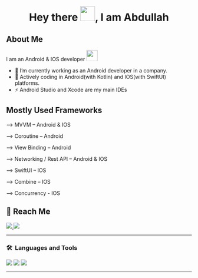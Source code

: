 
<h1 align="center">Hey there <img src="https://media.giphy.com/media/hvRJCLFzcasrR4ia7z/giphy.gif" width="40">, I am Abdullah </h1>


## About Me 

I am an Android & IOS developer <img src="https://media.giphy.com/media/WUlplcMpOCEmTGBtBW/giphy.gif" width="30"> 

- 🔭 I’m currently working as an Android developer in a company.
- 🌱 Actively coding in Android(with Kotlin) and IOS(with SwiftUI) platforms.
- ⚡ Android Studio and Xcode are my main IDEs

## Mostly Used Frameworks


--> MVVM – Android & IOS

--> Coroutine – Android

--> View Binding – Android

--> Networking / Rest API – Android & IOS

--> SwiftUI – IOS

--> Combine – IOS

--> Concurrency - IOS

## 🚕 Reach Me 

<p >
  <a href="https://www.linkedin.com/in/akardas16">
    <img src="https://skillicons.dev/icons?i=linkedin" />
  </a>
  
  <a href="https://twitter.com/akardas16">
    <img src="https://skillicons.dev/icons?i=twitter" />
  </a>
  

</p>



---

### 🛠 &nbsp;Languages and Tools 

<p>
 <img src="https://skillicons.dev/icons?i=kotlin" />
 <img src="https://skillicons.dev/icons?i=java" />
 <img src="https://skillicons.dev/icons?i=swift" />

---


